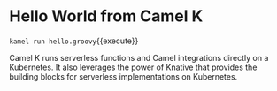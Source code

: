 # Hello World from Camel K #

`kamel run hello.groovy`{{execute}}

Camel K runs serverless functions and Camel integrations directly on a Kubernetes. It also leverages the power of Knative that provides the building blocks for serverless implementations on Kubernetes.

